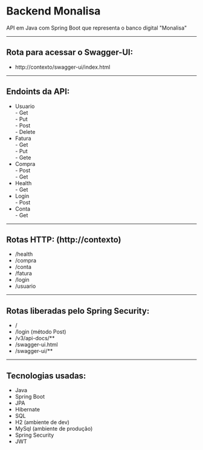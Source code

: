 # Backend Monalisa
API em Java com Spring Boot que representa o banco digital "Monalisa"

<hr>

<h2>Rota para acessar o Swagger-UI:</h2>

- http://contexto/swagger-ui/index.html

<hr>

<h2>Endoints da API:</h2> 
<ul>
<li>Usuario<br>
  - Get<br>
  - Put<br>
  - Post<br>
  - Delete</li>
<li>Fatura<br>
  - Get<br>
  - Put<br>
  - Gete</li>
<li>Compra<br>
  - Post<br>
  - Get</li>
<li>Health<br>
  - Get</li>
<li>Login<br>
  - Post</li>
<li>Conta<br>
  - Get</li>
</ul>

<hr>

<h2>Rotas HTTP: (http://contexto)</h2>
<ul>
<li>/health</li>
<li>/compra</li>
<li>/conta</li>
<li>/fatura</li>
<li>/login</li>
<li>/usuario</li>
</ul>

<hr>

<h2>Rotas liberadas pelo Spring Security:</h2>
<ul>
<li>/</li>
<li>/login (método Post)</li>
<li>/v3/api-docs/**</li>
<li>/swagger-ui.html</li>
<li>/swagger-ui/**</li>
</ul>

<hr>


<h2>Tecnologias usadas:</h2>
<ul>
<li>Java</li>
<li>Spring Boot</li>
<li>JPA</li>
<li>Hibernate</li>
<li>SQL</li>
<li>H2 (ambiente de dev)</li>
<li>MySql (ambiente de produção)</li>
<li>Spring Security</li>
<li>JWT</li>
</ul>


